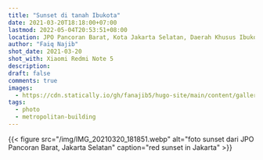 ```yaml
---
title: "Sunset di tanah Ibukota"
date: 2021-03-20T18:18:00+07:00
lastmod: 2022-05-04T20:53:51+08:00
location: JPO Pancoran Barat, Kota Jakarta Selatan, Daerah Khusus Ibukota Jakarta
author: "Faiq Najib"
shot_date: 2021-03-20
shot_with: Xiaomi Redmi Note 5
description:
draft: false
comments: true
images:
  - https://cdn.statically.io/gh/fanajib5/hugo-site/main/content/gallery/2021-03-20/IMG_20210320_181851.webp
tags:
  - photo
  - metropolitan-building
---
```


{{< figure src="/img/IMG_20210320_181851.webp" alt="foto sunset dari JPO Pancoran Barat, Jakarta Selatan" caption="red sunset in Jakarta" >}}


